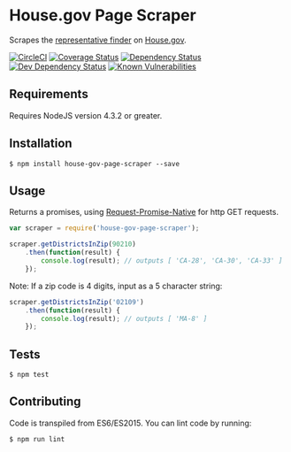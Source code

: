 # House.gov Page Scraper
Scrapes the [representative finder](http://ziplook.house.gov/htbin/findrep) on [House.gov](http://house.gov).

[![CircleCI](https://circleci.com/gh/chrisdevwords/house-gov-page-scraper/tree/master.svg?style=shield)](https://circleci.com/gh/chrisdevwords/house-gov-page-scraper/tree/master)
[![Coverage Status](https://coveralls.io/repos/github/chrisdevwords/house-gov-page-scraper/badge.svg?branch=master)](https://coveralls.io/github/chrisdevwords/house-gov-page-scraper?branch=master)
[![Dependency Status](https://david-dm.org/chrisdevwords/house-gov-page-scraper.svg)](https://david-dm.org/chrisdevwords/house-gov-page-scraper)
[![Dev Dependency Status](https://david-dm.org/chrisdevwords/house-gov-page-scraper/dev-status.svg)](https://david-dm.org/chrisdevwords/house-gov-page-scraper?type=dev)
[![Known Vulnerabilities](https://snyk.io/test/github/chrisdevwords/house-gov-page-scraper/badge.svg)](https://snyk.io/test/github/chrisdevwords/house-gov-page-scraper)

## Requirements
Requires NodeJS version 4.3.2 or greater. 

## Installation
```
$ npm install house-gov-page-scraper --save
```

## Usage 

Returns a promises, using [Request-Promise-Native](https://www.npmjs.com/package/request-promise-native) for http GET requests.

```js
var scraper = require('house-gov-page-scraper');

scraper.getDistrictsInZip(90210)
    .then(function(result) {
        console.log(result); // outputs [ 'CA-28', 'CA-30', 'CA-33' ]
    });
```
Note: If a zip code is 4 digits, input as a 5 character string:
```js
scraper.getDistrictsInZip('02109')
    .then(function(result) {
        console.log(result); // outputs [ 'MA-8' ]
    });
```

## Tests
```
$ npm test
```

## Contributing 
Code is transpiled from ES6/ES2015. You can lint code by running:
```
$ npm run lint
```
